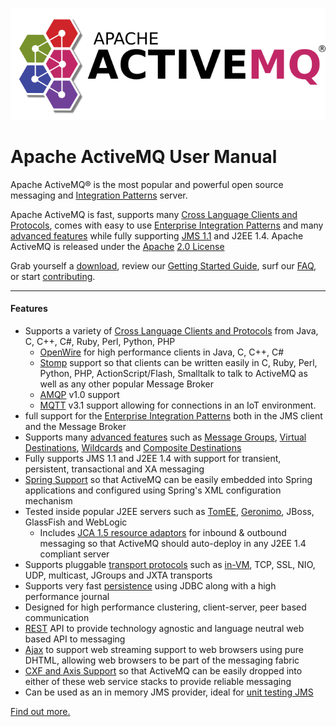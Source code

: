 ![ActiveMQ logo](images/activemq_logo_black.png)

# Apache ActiveMQ User Manual

Apache ActiveMQ&reg; is the most popular and powerful open source messaging and [Integration Patterns](../../enterprise-integration-patterns) server.

Apache ActiveMQ is fast, supports many [Cross Language Clients and Protocols](../../cross-language-clients), comes with easy to use [Enterprise Integration Patterns](../../enterprise-integration-patterns) and many [advanced features](../../features) while fully supporting [JMS 1.1](http://java.sun.com/products/jms/) and J2EE 1.4\. Apache ActiveMQ is released under the [Apache](http://www.apache.org/) [2.0 License](http://www.apache.org/licenses/LICENSE-2.0)

Grab yourself a [download](../../download), review our [Getting Started Guide](../../getting-started), surf our [FAQ](../../faq), or start [contributing](../../contributing).

---

#### Features

*   Supports a variety of [Cross Language Clients and Protocols](../../cross-language-clients) from Java, C, C++, C#, Ruby, Perl, Python, PHP
    *   [OpenWire](../../openwire) for high performance clients in Java, C, C++, C#
    *   [Stomp](../../stomp) support so that clients can be written easily in C, Ruby, Perl, Python, PHP, ActionScript/Flash, Smalltalk to talk to ActiveMQ as well as any other popular Message Broker
    *   [AMQP](../../amqp) v1.0 support
    *   [MQTT](../../mqtt) v3.1 support allowing for connections in an IoT environment.
*   full support for the [Enterprise Integration Patterns](../../enterprise-integration-patterns) both in the JMS client and the Message Broker
*   Supports many [advanced features](../../features) such as [Message Groups](../../message-groups), [Virtual Destinations](../../virtual-destinations), [Wildcards](../../wildcards) and [Composite Destinations](../../composite-destinations)
*   Fully supports JMS 1.1 and J2EE 1.4 with support for transient, persistent, transactional and XA messaging
*   [Spring Support](../../spring-support) so that ActiveMQ can be easily embedded into Spring applications and configured using Spring's XML configuration mechanism
*   Tested inside popular J2EE servers such as [TomEE](http://tomee.apache.org/), [Geronimo](http://geronimo.apache.org/), JBoss, GlassFish and WebLogic
    *   Includes [JCA 1.5 resource adaptors](../../resource-adapter) for inbound & outbound messaging so that ActiveMQ should auto-deploy in any J2EE 1.4 compliant server
*   Supports pluggable [transport protocols](../../uri-protocols) such as [in-VM](../../how-do-i-use-activemq-using-in-jvm-messaging), TCP, SSL, NIO, UDP, multicast, JGroups and JXTA transports
*   Supports very fast [persistence](../../persistence) using JDBC along with a high performance journal
*   Designed for high performance clustering, client-server, peer based communication
*   [REST](../../rest) API to provide technology agnostic and language neutral web based API to messaging
*   [Ajax](../../ajax) to support web streaming support to web browsers using pure DHTML, allowing web browsers to be part of the messaging fabric
*   [CXF and Axis Support](../../axis-and-cxf-support) so that ActiveMQ can be easily dropped into either of these web service stacks to provide reliable messaging
*   Can be used as an in memory JMS provider, ideal for [unit testing JMS](../../how-to-unit-test-jms-code)

[Find out more.](../../features)